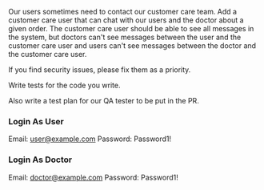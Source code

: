Our users sometimes need to contact our customer care team. Add a customer care user that can chat with our users and the doctor about a given order. The customer care user should be able to see all messages in the system, but doctors can't see messages between the user and the customer care user and users can't see messages between the doctor and the customer care user.

If you find security issues, please fix them as a priority.

Write tests for the code you write.

Also write a test plan for our QA tester to be put in the PR.

### Login As User

Email: user@example.com
Password: Password1!

### Login As Doctor

Email: doctor@example.com
Password: Password1!